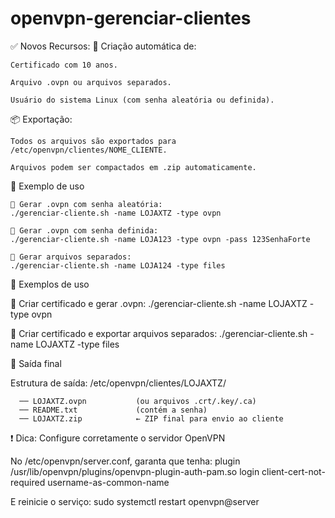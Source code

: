 # openvpn-gerenciar-clientes

✅ Novos Recursos:
🔐 Criação automática de:

    Certificado com 10 anos.

    Arquivo .ovpn ou arquivos separados.

    Usuário do sistema Linux (com senha aleatória ou definida).
    

📦 Exportação:

    Todos os arquivos são exportados para /etc/openvpn/clientes/NOME_CLIENTE.

    Arquivos podem ser compactados em .zip automaticamente.
    

🧪 Exemplo de uso

    🔹 Gerar .ovpn com senha aleatória:
    ./gerenciar-cliente.sh -name LOJAXTZ -type ovpn
    
    🔹 Gerar .ovpn com senha definida:
    ./gerenciar-cliente.sh -name LOJA123 -type ovpn -pass 123SenhaForte
    
    🔹 Gerar arquivos separados:
    ./gerenciar-cliente.sh -name LOJA124 -type files


🧪 Exemplos de uso

🔸 Criar certificado e gerar .ovpn:
    ./gerenciar-cliente.sh -name LOJAXTZ -type ovpn

🔸 Criar certificado e exportar arquivos separados:
./gerenciar-cliente.sh -name LOJAXTZ -type files

📂 Saída final

Estrutura de saída:
    /etc/openvpn/clientes/LOJAXTZ/
    
      ── LOJAXTZ.ovpn           (ou arquivos .crt/.key/.ca)
      ── README.txt             (contém a senha)
      ── LOJAXTZ.zip            ← ZIP final para envio ao cliente

❗ Dica: Configure corretamente o servidor OpenVPN

No /etc/openvpn/server.conf, garanta que tenha:
plugin /usr/lib/openvpn/plugins/openvpn-plugin-auth-pam.so login
client-cert-not-required
username-as-common-name

E reinicie o serviço:
sudo systemctl restart openvpn@server




